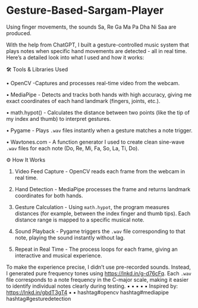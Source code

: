 # Gesture-Based-Sargam-Player
Using finger movements, the sounds Sa, Re Ga Ma Pa Dha Ni Saa are produced.

With the help from ChatGPT, I built a gesture-controlled music system that plays notes when specific hand movements are detected - all in real time. Here’s a detailed look into what I used and how it works:

🛠 Tools & Libraries Used

• OpenCV -Captures and processes real-time video from the webcam.

• MediaPipe - Detects and tracks both hands with high accuracy, giving me exact coordinates of each hand landmark (fingers, joints, etc.).

• math.hypot() - Calculates the distance between two points (like the tip of my index and thumb) to interpret gestures.

• Pygame - Plays `.wav` files instantly when a gesture matches a note trigger.

• Wavtones.com - A function generator I used to create clean sine-wave `.wav` files for each note (Do, Re, Mi, Fa, So, La, Ti, Do).

⚙️ How It Works

1. Video Feed Capture - OpenCV reads each frame from the webcam in real time.

2. Hand Detection - MediaPipe processes the frame and returns landmark coordinates for both hands.

3. Gesture Calculation - Using `math.hypot`, the program measures distances (for example, between the index finger and thumb tips). Each distance range is mapped to a specific musical note.

4. Sound Playback - Pygame triggers the `.wav` file corresponding to that note, playing the sound instantly without lag.

5. Repeat in Real Time - The process loops for each frame, giving an interactive and musical experience.


To make the experience precise, I didn’t use pre-recorded sounds. Instead, I generated pure frequency tones using https://lnkd.in/g-d76cFq. 
Each `.wav` file corresponds to a note frequency in the C-major scale, making it easier to identify individual notes clearly during testing.
▪︎
▪︎
▪︎
▪︎
▪︎
Inspired by: https://lnkd.in/gbdT3gT4
▪︎
▪︎
hashtag#opencv hashtag#mediapipe hashtag#gesturedetection
